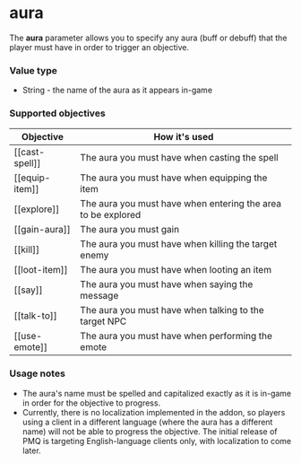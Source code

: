 # aura

The **aura** parameter allows you to specify any aura (buff or debuff) that the player must have in order to trigger an objective.

### Value type

* String - the name of the aura as it appears in-game

### Supported objectives

| Objective | How it's used |
|---|---|
| [[cast-spell]] | The aura you must have when casting the spell |
| [[equip-item]] | The aura you must have when equipping the item |
| [[explore]] | The aura you must have when entering the area to be explored |
| [[gain-aura]] | The aura you must gain |
| [[kill]] | The aura you must have when killing the target enemy |
| [[loot-item]] | The aura you must have when looting an item |
| [[say]] | The aura you must have when saying the message |
| [[talk-to]] | The aura you must have when talking to the target NPC |
| [[use-emote]] | The aura you must have when performing the emote |

### Usage notes

* The aura's name must be spelled and capitalized exactly as it is in-game in order for the objective to progress.
* Currently, there is no localization implemented in the addon, so players using a client in a different language (where the aura has a different name) will not be able to progress the objective. The initial release of PMQ is targeting English-language clients only, with localization to come later.

